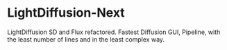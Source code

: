 # LightDiffusion-Next
LightDiffusion SD and Flux refactored. Fastest Diffusion GUI, Pipeline, with the least number of lines and in the least complex way.
